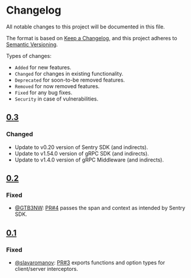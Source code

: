 # Changelog

All notable changes to this project will be documented in this file.

The format is based on [Keep a Changelog](https://keepachangelog.com/en/1.0.0/),
and this project adheres to [Semantic Versioning](https://semver.org/spec/v2.0.0.html).

Types of changes:
- `Added` for new features.
- `Changed` for changes in existing functionality.
- `Deprecated` for soon-to-be removed features.
- `Removed` for now removed features.
- `Fixed` for any bug fixes.
- `Security` in case of vulnerabilities.

## [0.3]

### Changed

- Update to v0.20 version of Sentry SDK (and indirects).
- Update to v1.54.0 version of gRPC SDK (and indirects).
- Update to v1.4.0 version of gRPC Middleware (and indirects).

## [0.2]

### Fixed

- [@GTB3NW]: [PR#4] passes the span and context as intended by Sentry SDK.

## [0.1]

### Fixed

- [@slavaromanov]: [PR#3] exports functions and option types for client/server interceptors.

[Unreleased]: https://github.com/johnbellone/grpc-middleware-sentry/compare/v0.2.0...HEAD
[0.3]: https://github.com/johnbellone/grpc-middleware-sentry/tree/v0.3.0
[0.2]: https://github.com/johnbellone/grpc-middleware-sentry/tree/v0.2.0
[0.1]: https://github.com/johnbellone/grpc-middleware-sentry/tree/v0.1.0
[@slavaromanov]: https://github.com/slavaromanov
[@GTB3NW]: https://github.com/GTB3NW
[PR#4]: https://github.com/johnbellone/grpc-middleware-sentry/pull/4
[PR#3]: https://github.com/johnbellone/grpc-middleware-sentry/pull/3